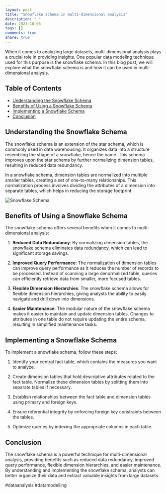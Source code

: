 ```yaml
---
layout: post
title: "Snowflake schema in multi-dimensional analysis"
description: " "
date: 2023-10-05
tags: []
comments: true
share: true
---
```


When it comes to analyzing large datasets, multi-dimensional analysis plays a crucial role in providing insights. One popular data modeling technique used for this purpose is the snowflake schema. In this blog post, we will explore what the snowflake schema is and how it can be used in multi-dimensional analysis.

## Table of Contents
- [Understanding the Snowflake Schema](#understanding-the-snowflake-schema)
- [Benefits of Using a Snowflake Schema](#benefits-of-using-a-snowflake-schema)
- [Implementing a Snowflake Schema](#implementing-a-snowflake-schema)
- [Conclusion](#conclusion)

## Understanding the Snowflake Schema

The snowflake schema is an extension of the star schema, which is commonly used in data warehousing. It organizes data into a structure resembling the shape of a snowflake, hence the name. This schema improves upon the star schema by further normalizing dimension tables, resulting in reduced data redundancy.

In a snowflake schema, dimension tables are normalized into multiple smaller tables, creating a set of one-to-many relationships. This normalization process involves dividing the attributes of a dimension into separate tables, which helps in reducing the storage footprint.

![Snowflake Schema](snowflake-schema.png)

## Benefits of Using a Snowflake Schema

The snowflake schema offers several benefits when it comes to multi-dimensional analysis:

1. **Reduced Data Redundancy**: By normalizing dimension tables, the snowflake schema eliminates data redundancy, which can lead to significant storage savings.

2. **Improved Query Performance**: The normalization of dimension tables can improve query performance as it reduces the number of records to be processed. Instead of scanning a large denormalized table, queries can efficiently retrieve data from smaller, more focused tables.

3. **Flexible Dimension Hierarchies**: The snowflake schema allows for flexible dimension hierarchies, giving analysts the ability to easily navigate and drill down into dimensions.

4. **Easier Maintenance**: The modular nature of the snowflake schema makes it easier to maintain and update dimension tables. Changes to attributes in one table do not require updating the entire schema, resulting in simplified maintenance tasks.

## Implementing a Snowflake Schema

To implement a snowflake schema, follow these steps:

1. Identify your central fact table, which contains the measures you want to analyze.

2. Create dimension tables that hold descriptive attributes related to the fact table. Normalize these dimension tables by splitting them into separate tables if necessary.

3. Establish relationships between the fact table and dimension tables using primary and foreign keys.

4. Ensure referential integrity by enforcing foreign key constraints between the tables.

5. Optimize queries by indexing the appropriate columns in each table.

## Conclusion

The snowflake schema is a powerful technique for multi-dimensional analysis, providing benefits such as reduced data redundancy, improved query performance, flexible dimension hierarchies, and easier maintenance. By understanding and implementing the snowflake schema, analysts can better organize their data and extract valuable insights from large datasets.

#dataanalysis #datamodelling